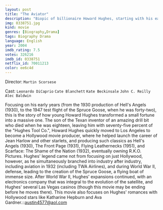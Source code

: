 ```yaml
---
layout: post
title: "The Aviator"
description: "Biopic of billionaire Howard Hughes, starting with his early filmmaking years as owner of R.K.O. Pictures, but mostly focusing on his role in designing and promoting new aircraft. Hughes was a risk-taker spending several fortunes on designing experimental aircraft and eventually founding TWA as a rival to Pan Am airlines owned by his great rival Juan Trippe. When Trippe's politico Senator Ralph Owen Brews.."
img: 0338751.jpg
kind: movie
genres: [Biography,Drama]
tags: Biography Drama 
language: English
year: 2004
imdb_rating: 7.5
votes: 326216
imdb_id: 0338751
netflix_id: 70011213
color: ee6c4d
---
```

Director: `Martin Scorsese`  

Cast: `Leonardo DiCaprio` `Cate Blanchett` `Kate Beckinsale` `John C. Reilly` `Alec Baldwin` 

Focusing on his early years (from the 1930 production of Hell's Angels (1930), to the 1947 test flight of the Spruce Goose, when he was forty-two), this is the story of how young Howard Hughes transformed a small fortune into a massive one. The son of the Texan inventor of an amazing drill bit who died when he was eighteen, leaving him with seventy-five percent of the "Hughes Tool Co.", Howard Hughes quickly moved to Los Angeles to become a Hollywood movie producer, where he helped launch the career of Jean Harlow and other starlets, and producing such classics as Hell's Angels (1930), The Front Page (1931), Flying Leathernecks (1951), and Scarface: The Shame of the Nation (1932), eventually owning R.K.O. Pictures. Hughes' legend came not from focusing on just Hollywood, however, as he simultaneously branched into industry after industry, including aviation in 1932 (including TWA Airlines), and during World War II, defense, leading to the creation of the Spruce Goose, a flying boat of immense size. After World War II, Hughes' expansions continued, with an electronics company that was integral to the evolution of the satellite, and Hughes' several Las Vegas casinos (though this movie may be ending before he moves there). This movie also focuses on Hughes' romances with Hollywood stars like Katharine Hepburn and Ava Gardner.::austin4577@aol.com